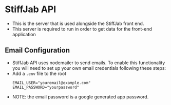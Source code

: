 # StiffJab API
- This is the server that is used alongside the StiffJab front end.
- This server is required to run in order to get data for the front-end application


## Email Configuration 
- StiffJab API uses nodemailer to send emails. To enable this functionality you will need to set up your own email credentials following these steps:
- Add a `.env` file to the root
    ```env
   EMAIL_USER="youremail@example.com"
   EMAIL_PASSWORD="yourpassword"

- NOTE: the email password is a google generated app password. 
